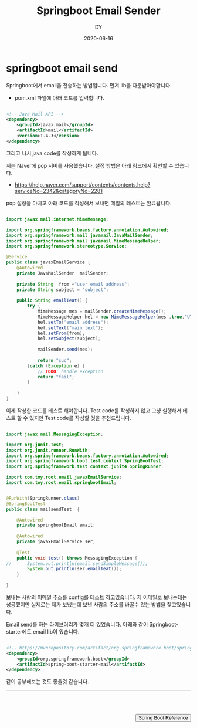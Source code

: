 ﻿---
layout: post
title:  "Springboot Email Sender"
date:   2020-06-16
author: DY
comments: true
categories: Daily
---

# springboot email send

Springboot에서 email을 전송하는 방법입니다. 먼저 lib을 다운받아야합니다. 

  - pom.xml 파일에 아래 코드를 입력합니다.
  
```xml

<!-- Java Mail API -->
<dependency>
    <groupId>javax.mail</groupId>
    <artifactId>mail</artifactId>
    <version>1.4.3</version>
</dependency>

```



그리고 나서 java code를 작성하게 됩니다.

저는 Naver에 pop 서버를 사용했습니다. 설정 방법은 아래 링크에서 확인할 수 있습니다.  
- https://help.naver.com/support/contents/contents.help?serviceNo=2342&categoryNo=2281

pop 설정을 마치고 아래 코드를 작성해서 보내면 메일의 테스트는 완료됩니다.

```java

import javax.mail.internet.MimeMessage;

import org.springframework.beans.factory.annotation.Autowired;
import org.springframework.mail.javamail.JavaMailSender;
import org.springframework.mail.javamail.MimeMessageHelper;
import org.springframework.stereotype.Service;

@Service
public class javaxEmailService {
	@Autowired
	private JavaMailSender  mailSender;
	
	private String  from ="user email address";
	private String subject = "subject";
	
	public String emailTeat() {
		try {
			MimeMessage mes = mailSender.createMimeMessage();
			MimeMessageHelper hel = new MimeMessageHelper(mes ,true,"UTF-8");
			hel.setTo("email address");
			hel.setText("main text");
			hel.setFrom(from);
			hel.setSubject(subject);
			
			mailSender.send(mes);
			
			return "suc";
		}catch (Exception e) {
			// TODO: handle exception
			return "fail";
		}
		
	}
}


```

이제 작성한 코드를 테스트 해야합니다. Test code를 작성하지 않고 그냥 실행해서 테스트 
할 수 있지만 Test code를 작성할 것을 추천드립니다. 



```java

import javax.mail.MessagingException;

import org.junit.Test;
import org.junit.runner.RunWith;
import org.springframework.beans.factory.annotation.Autowired;
import org.springframework.boot.test.context.SpringBootTest;
import org.springframework.test.context.junit4.SpringRunner;

import com.toy.root.email.javaxEmailService;
import com.toy.root.email.springbootEmail;


@RunWith(SpringRunner.class)
@SpringBootTest
public class mailsendTest  {

	@Autowired
	private springbootEmail email;
	
	@Autowired
	private javaxEmailService ser;
	
	@Test
	public void test() throws MessagingException {
//		System.out.println(email.sendSimpleMessage());
		System.out.println(ser.emailTeat());
	}
	
}

```




보내는 사람의 이메일 주소를 config를 테스트 하고있습니다. 제 이메일로 보내는데는 
성공했지만 실제로는 제가 보냈는데 보낸 사람의 주소를 바꿀수 있는 방법을 찾고있습니다. 

Email send를 하는 라이브러리가  몇개 더 있었습니다. 아래와 같이 Springboot-starter에도 
email lib이 있습니다.

```xml

<!-- https://mvnrepository.com/artifact/org.springframework.boot/spring-boot-starter-mail -->
<dependency>
    <groupId>org.springframework.boot</groupId>
    <artifactId>spring-boot-starter-mail</artifactId>		      
</dependency>

```


같이 공부해보는 것도 좋을것 같습니다. 

---

<div style="height: 50px;"></div>
<div style="float: right;">
  <button onclick="location.href='https://docs.spring.io/spring-boot/docs/current/reference/htmlsingle/' ">Spring Boot Reference</button> 
</div>
